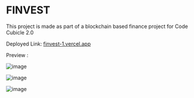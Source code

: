 # FINVEST #

This project is made as part of a blockchain based finance project for Code Cubicle 2.0

Deployed Link: [finvest-1.vercel.app](https://finvest-1.vercel.app)

Preview : 

![image](https://github.com/user-attachments/assets/8f6785e6-b860-404b-bcb7-20f7a9e7fa65)

![image](https://github.com/user-attachments/assets/5e5bca35-a221-4c50-8696-fcb98e0aa3d4)

![image](https://github.com/user-attachments/assets/911109b2-d606-4d0b-9b04-f4b6ab8de27e)
